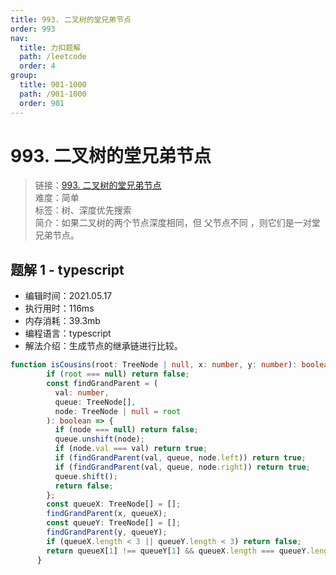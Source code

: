 ```yaml
---
title: 993. 二叉树的堂兄弟节点
order: 993
nav:
  title: 力扣题解
  path: /leetcode
  order: 4
group:
  title: 901-1000
  path: /901-1000
  order: 901
---
```


# 993. 二叉树的堂兄弟节点
    
> 链接：[993. 二叉树的堂兄弟节点](https://leetcode-cn.com/problems/cousins-in-binary-tree/)  
> 难度：简单  
> 标签：树、深度优先搜索  
> 简介：如果二叉树的两个节点深度相同，但 父节点不同 ，则它们是一对堂兄弟节点。
      
## 题解 1 - typescript
- 编辑时间：2021.05.17
- 执行用时：116ms
- 内存消耗：39.3mb
- 编程语言：typescript
- 解法介绍：生成节点的继承链进行比较。
```typescript
function isCousins(root: TreeNode | null, x: number, y: number): boolean {
        if (root === null) return false;
        const findGrandParent = (
          val: number,
          queue: TreeNode[],
          node: TreeNode | null = root
        ): boolean => {
          if (node === null) return false;
          queue.unshift(node);
          if (node.val === val) return true;
          if (findGrandParent(val, queue, node.left)) return true;
          if (findGrandParent(val, queue, node.right)) return true;
          queue.shift();
          return false;
        };
        const queueX: TreeNode[] = [];
        findGrandParent(x, queueX);
        const queueY: TreeNode[] = [];
        findGrandParent(y, queueY);
        if (queueX.length < 3 || queueY.length < 3) return false;
        return queueX[1] !== queueY[1] && queueX.length === queueY.length;
      }
```

      